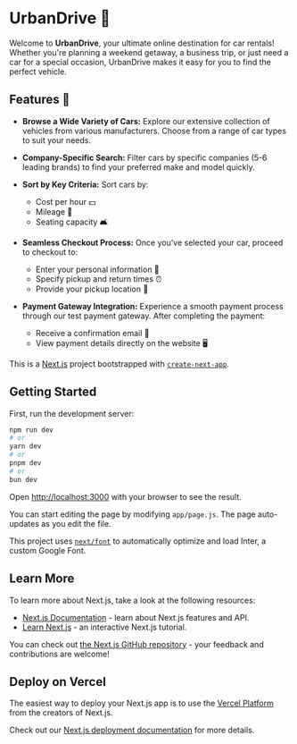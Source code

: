 # UrbanDrive 🚗

Welcome to **UrbanDrive**, your ultimate online destination for car rentals! Whether you're planning a weekend getaway, a business trip, or just need a car for a special occasion, UrbanDrive makes it easy for you to find the perfect vehicle.

## Features 🌟

- **Browse a Wide Variety of Cars:** Explore our extensive collection of vehicles from various manufacturers. Choose from a range of car types to suit your needs.

- **Company-Specific Search:** Filter cars by specific companies (5-6 leading brands) to find your preferred make and model quickly.

- **Sort by Key Criteria:** Sort cars by:
  - Cost per hour 💵
  - Mileage 🚗
  - Seating capacity 🛋️

- **Seamless Checkout Process:** Once you've selected your car, proceed to checkout to:
  - Enter your personal information 📝
  - Specify pickup and return times ⏰
  - Provide your pickup location 📍

- **Payment Gateway Integration:** Experience a smooth payment process through our test payment gateway. After completing the payment:
  - Receive a confirmation email 📧
  - View payment details directly on the website 🖥️


This is a [Next.js](https://nextjs.org/) project bootstrapped with [`create-next-app`](https://github.com/vercel/next.js/tree/canary/packages/create-next-app).

## Getting Started

First, run the development server:

```bash
npm run dev
# or
yarn dev
# or
pnpm dev
# or
bun dev
```

Open [http://localhost:3000](http://localhost:3000) with your browser to see the result.

You can start editing the page by modifying `app/page.js`. The page auto-updates as you edit the file.

This project uses [`next/font`](https://nextjs.org/docs/basic-features/font-optimization) to automatically optimize and load Inter, a custom Google Font.

## Learn More

To learn more about Next.js, take a look at the following resources:

- [Next.js Documentation](https://nextjs.org/docs) - learn about Next.js features and API.
- [Learn Next.js](https://nextjs.org/learn) - an interactive Next.js tutorial.

You can check out [the Next.js GitHub repository](https://github.com/vercel/next.js/) - your feedback and contributions are welcome!

## Deploy on Vercel

The easiest way to deploy your Next.js app is to use the [Vercel Platform](https://vercel.com/new?utm_medium=default-template&filter=next.js&utm_source=create-next-app&utm_campaign=create-next-app-readme) from the creators of Next.js.

Check out our [Next.js deployment documentation](https://nextjs.org/docs/deployment) for more details.
